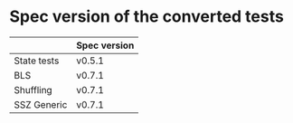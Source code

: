 # Spec version of the converted tests

|             | Spec version |
|-------------|--------------|
| State tests | v0.5.1       |
| BLS         | v0.7.1       |
| Shuffling   | v0.7.1       |
| SSZ Generic | v0.7.1       |
